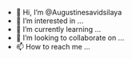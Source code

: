 - 👋 Hi, I’m @Augustinesavidsilaya
- 👀 I’m interested in ...
- 🌱 I’m currently learning ...
- 💞️ I’m looking to collaborate on ...
- 📫 How to reach me ...

<!---
Augustinesavidsilaya/Augustinesavidsilaya is a ✨ special ✨ repository because its `README.md` (this file) appears on your GitHub profile.
You can click the Preview link to take a look at your changes.
--->
